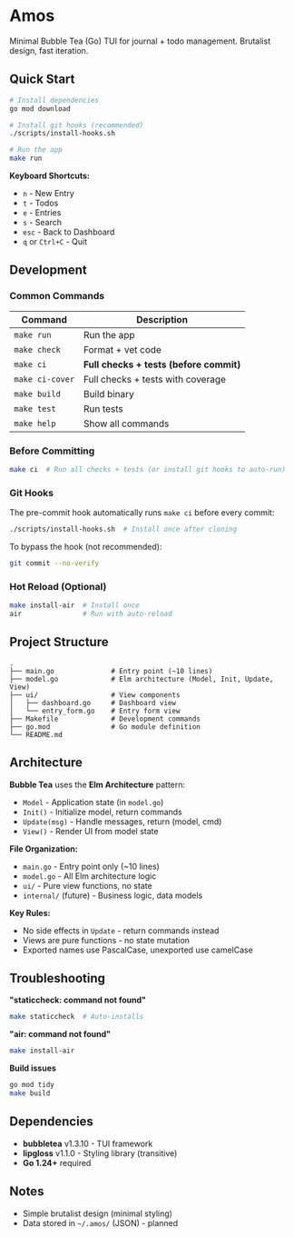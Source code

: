 # Amos

Minimal Bubble Tea (Go) TUI for journal + todo management. Brutalist design, fast iteration.

## Quick Start

```bash
# Install dependencies
go mod download

# Install git hooks (recommended)
./scripts/install-hooks.sh

# Run the app
make run
```

**Keyboard Shortcuts:**
- `n` - New Entry
- `t` - Todos  
- `e` - Entries
- `s` - Search
- `esc` - Back to Dashboard
- `q` or `Ctrl+C` - Quit

## Development

### Common Commands

| Command | Description |
|---------|-------------|
| `make run` | Run the app |
| `make check` | Format + vet code |
| `make ci` | **Full checks + tests (before commit)** |
| `make ci-cover` | Full checks + tests with coverage |
| `make build` | Build binary |
| `make test` | Run tests |
| `make help` | Show all commands |

### Before Committing
```bash
make ci  # Run all checks + tests (or install git hooks to auto-run)
```

### Git Hooks
The pre-commit hook automatically runs `make ci` before every commit:
```bash
./scripts/install-hooks.sh  # Install once after cloning
```

To bypass the hook (not recommended):
```bash
git commit --no-verify
```

### Hot Reload (Optional)
```bash
make install-air  # Install once
air               # Run with auto-reload
```

## Project Structure

```
.
├── main.go              # Entry point (~10 lines)
├── model.go             # Elm architecture (Model, Init, Update, View)
├── ui/                  # View components
│   ├── dashboard.go     # Dashboard view
│   └── entry_form.go    # Entry form view
├── Makefile             # Development commands
├── go.mod               # Go module definition
└── README.md
```

## Architecture

**Bubble Tea** uses the **Elm Architecture** pattern:
- `Model` - Application state (in `model.go`)
- `Init()` - Initialize model, return commands
- `Update(msg)` - Handle messages, return (model, cmd)
- `View()` - Render UI from model state

**File Organization:**
- `main.go` - Entry point only (~10 lines)
- `model.go` - All Elm architecture logic
- `ui/` - Pure view functions, no state
- `internal/` (future) - Business logic, data models

**Key Rules:**
- No side effects in `Update` - return commands instead
- Views are pure functions - no state mutation
- Exported names use PascalCase, unexported use camelCase

## Troubleshooting

**"staticcheck: command not found"**
```bash
make staticcheck  # Auto-installs
```

**"air: command not found"**
```bash
make install-air
```

**Build issues**
```bash
go mod tidy
make build
```

## Dependencies

- **bubbletea** v1.3.10 - TUI framework
- **lipgloss** v1.1.0 - Styling library (transitive)
- **Go 1.24+** required

## Notes

- Simple brutalist design (minimal styling)
- Data stored in `~/.amos/` (JSON) - planned

